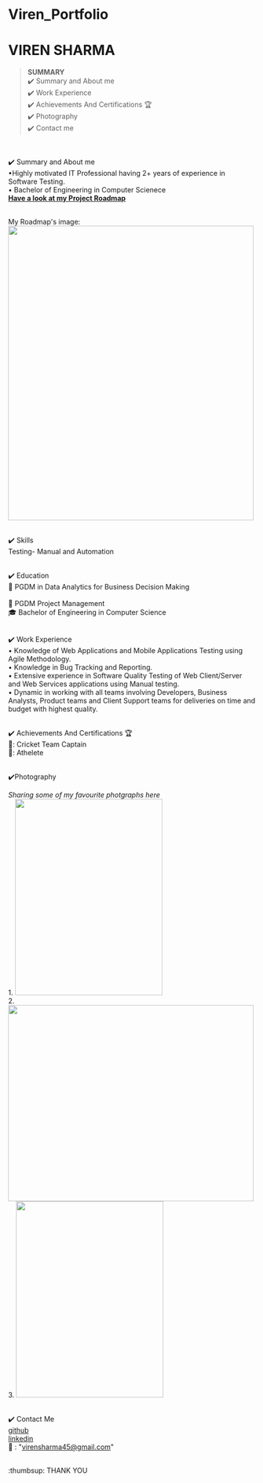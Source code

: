 # Viren_Portfolio 
# VIREN SHARMA


> **SUMMARY**
<br>✔️ Summary and About me
<br>✔️ Work Experience
<br>✔️ Achievements And Certifications 🏆
<br>✔️ Photography
<br>✔️ Contact me



<br>



✔️ Summary and About me
<br>•Highly motivated IT Professional having 2+ years of experience in Software Testing.
<br>• Bachelor of Engineering in Computer Scienece
<br> <b>[Have a look at my Project Roadmap](https://github.com/viirensharma/viren_portfolio/projects/1)</b>

<br> My Roadmap's image:
<img src="https://user-images.githubusercontent.com/88114138/128921452-610da7cd-ea02-42ca-8681-8548413aa1ed.png" width="500" height="600">





<br>✔️ Skills
<br> Testing- Manual and Automation




<br>✔️ Education
<br>:school: PGDM in Data Analytics for Business Decision Making  
<br>:school: PGDM Project Management
<br>:mortar_board: Bachelor of Engineering in Computer Science


<br>✔️ Work Experience
<br>• Knowledge of Web Applications and Mobile Applications Testing using Agile Methodology.
<br>• Knowledge in Bug Tracking and Reporting.
<br>• Extensive experience in Software Quality Testing of Web Client/Server and Web Services applications using Manual testing.
<br>• Dynamic in working with all teams involving Developers, Business Analysts, Product teams and Client Support teams for deliveries on time and budget with highest quality.



<br>✔️ Achievements And Certifications 🏆
<br>🥇: Cricket Team Captain
<br>🥇: Athelete


<br>✔️Photography

*Sharing some of my favourite photgraphs here*
<br> 1. <img src="https://user-images.githubusercontent.com/88114138/127405313-cc0e6969-0966-4428-bd0e-7485aa47d7a4.jpg" width="300" height="400">
<br> 2. <img src="https://user-images.githubusercontent.com/88114138/127405007-adab0a8e-dbd9-421a-99f3-65f3b4ab60c3.JPG" width="500" height="400">
<br> 3. <img src="https://user-images.githubusercontent.com/88114138/127405591-1e230834-9103-4381-b957-05ea5f1add58.jpeg" width="300" height="400">



<br>✔️ Contact Me
 <br> [github](https://github.com/viirensharma/)
 <br> [linkedin](https://www.linkedin.com/in/viirensharma/)
 <br>:email:	: "virensharma45@gmail.com"
 
 <br>
:thumbsup: THANK YOU
